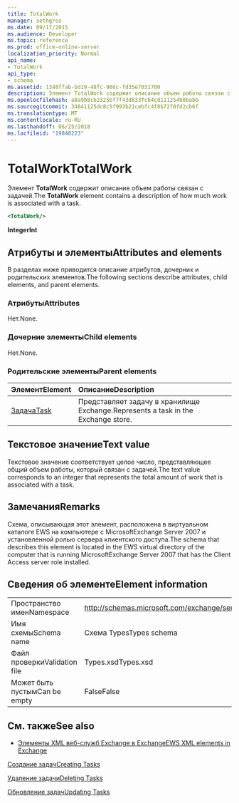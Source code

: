 ```yaml
---
title: TotalWork
manager: sethgros
ms.date: 09/17/2015
ms.audience: Developer
ms.topic: reference
ms.prod: office-online-server
localization_priority: Normal
api_name:
- TotalWork
api_type:
- schema
ms.assetid: 1348ffab-bd19-48fc-90dc-fd35e7031700
description: Элемент TotalWork содержит описание объем работы связан с задачей.
ms.openlocfilehash: a8a9b8cb2325bf7f43d833fcb4cd111254b0babb
ms.sourcegitcommit: 34041125dc8c5f993b21cebfc4f8b72f0fd2cb6f
ms.translationtype: MT
ms.contentlocale: ru-RU
ms.lasthandoff: 06/25/2018
ms.locfileid: "19840223"
---
```

# <a name="totalwork"></a><span data-ttu-id="156bb-103">TotalWork</span><span class="sxs-lookup"><span data-stu-id="156bb-103">TotalWork</span></span>

<span data-ttu-id="156bb-104">Элемент **TotalWork** содержит описание объем работы связан с задачей.</span><span class="sxs-lookup"><span data-stu-id="156bb-104">The **TotalWork** element contains a description of how much work is associated with a task.</span></span> 
  
```xml
<TotalWork/>
```

 <span data-ttu-id="156bb-105">**Integer**</span><span class="sxs-lookup"><span data-stu-id="156bb-105">**Int**</span></span>
## <a name="attributes-and-elements"></a><span data-ttu-id="156bb-106">Атрибуты и элементы</span><span class="sxs-lookup"><span data-stu-id="156bb-106">Attributes and elements</span></span>

<span data-ttu-id="156bb-107">В разделах ниже приводится описание атрибутов, дочерних и родительских элементов.</span><span class="sxs-lookup"><span data-stu-id="156bb-107">The following sections describe attributes, child elements, and parent elements.</span></span>
  
### <a name="attributes"></a><span data-ttu-id="156bb-108">Атрибуты</span><span class="sxs-lookup"><span data-stu-id="156bb-108">Attributes</span></span>

<span data-ttu-id="156bb-109">Нет.</span><span class="sxs-lookup"><span data-stu-id="156bb-109">None.</span></span>
  
### <a name="child-elements"></a><span data-ttu-id="156bb-110">Дочерние элементы</span><span class="sxs-lookup"><span data-stu-id="156bb-110">Child elements</span></span>

<span data-ttu-id="156bb-111">Нет.</span><span class="sxs-lookup"><span data-stu-id="156bb-111">None.</span></span>
  
### <a name="parent-elements"></a><span data-ttu-id="156bb-112">Родительские элементы</span><span class="sxs-lookup"><span data-stu-id="156bb-112">Parent elements</span></span>

|<span data-ttu-id="156bb-113">**Элемент**</span><span class="sxs-lookup"><span data-stu-id="156bb-113">**Element**</span></span>|<span data-ttu-id="156bb-114">**Описание**</span><span class="sxs-lookup"><span data-stu-id="156bb-114">**Description**</span></span>|
|:-----|:-----|
|[<span data-ttu-id="156bb-115">Задача</span><span class="sxs-lookup"><span data-stu-id="156bb-115">Task</span></span>](task.md) <br/> |<span data-ttu-id="156bb-116">Представляет задачу в хранилище Exchange.</span><span class="sxs-lookup"><span data-stu-id="156bb-116">Represents a task in the Exchange store.</span></span>  <br/> |
   
## <a name="text-value"></a><span data-ttu-id="156bb-117">Текстовое значение</span><span class="sxs-lookup"><span data-stu-id="156bb-117">Text value</span></span>

<span data-ttu-id="156bb-118">Текстовое значение соответствует целое число, представляющее общий объем работы, который связан с задачей.</span><span class="sxs-lookup"><span data-stu-id="156bb-118">The text value corresponds to an integer that represents the total amount of work that is associated with a task.</span></span>
  
## <a name="remarks"></a><span data-ttu-id="156bb-119">Замечания</span><span class="sxs-lookup"><span data-stu-id="156bb-119">Remarks</span></span>

<span data-ttu-id="156bb-120">Схема, описывающая этот элемент, расположена в виртуальном каталоге EWS на компьютере с MicrosoftExchange Server 2007 и установленной ролью сервера клиентского доступа.</span><span class="sxs-lookup"><span data-stu-id="156bb-120">The schema that describes this element is located in the EWS virtual directory of the computer that is running MicrosoftExchange Server 2007 that has the Client Access server role installed.</span></span>
  
## <a name="element-information"></a><span data-ttu-id="156bb-121">Сведения об элементе</span><span class="sxs-lookup"><span data-stu-id="156bb-121">Element information</span></span>

|||
|:-----|:-----|
|<span data-ttu-id="156bb-122">Пространство имен</span><span class="sxs-lookup"><span data-stu-id="156bb-122">Namespace</span></span>  <br/> |http://schemas.microsoft.com/exchange/services/2006/types  <br/> |
|<span data-ttu-id="156bb-123">Имя схемы</span><span class="sxs-lookup"><span data-stu-id="156bb-123">Schema name</span></span>  <br/> |<span data-ttu-id="156bb-124">Схема Types</span><span class="sxs-lookup"><span data-stu-id="156bb-124">Types schema</span></span>  <br/> |
|<span data-ttu-id="156bb-125">Файл проверки</span><span class="sxs-lookup"><span data-stu-id="156bb-125">Validation file</span></span>  <br/> |<span data-ttu-id="156bb-126">Types.xsd</span><span class="sxs-lookup"><span data-stu-id="156bb-126">Types.xsd</span></span>  <br/> |
|<span data-ttu-id="156bb-127">Может быть пустым</span><span class="sxs-lookup"><span data-stu-id="156bb-127">Can be empty</span></span>  <br/> |<span data-ttu-id="156bb-128">False</span><span class="sxs-lookup"><span data-stu-id="156bb-128">False</span></span>  <br/> |
   
## <a name="see-also"></a><span data-ttu-id="156bb-129">См. также</span><span class="sxs-lookup"><span data-stu-id="156bb-129">See also</span></span>



- [<span data-ttu-id="156bb-130">Элементы XML веб-служб Exchange в Exchange</span><span class="sxs-lookup"><span data-stu-id="156bb-130">EWS XML elements in Exchange</span></span>](ews-xml-elements-in-exchange.md)


[<span data-ttu-id="156bb-131">Создание задач</span><span class="sxs-lookup"><span data-stu-id="156bb-131">Creating Tasks</span></span>](http://msdn.microsoft.com/library/0ef97334-e8a0-4f67-a23a-dd9e2bbad49f%28Office.15%29.aspx)
  
[<span data-ttu-id="156bb-132">Удаление задачи</span><span class="sxs-lookup"><span data-stu-id="156bb-132">Deleting Tasks</span></span>](http://msdn.microsoft.com/library/a3d7e25f-8a35-4901-b1d9-d31f418ab340%28Office.15%29.aspx)
  
[<span data-ttu-id="156bb-133">Обновление задач</span><span class="sxs-lookup"><span data-stu-id="156bb-133">Updating Tasks</span></span>](http://msdn.microsoft.com/library/0a1bf360-d40c-4a99-929b-4c73a14394d5%28Office.15%29.aspx)

